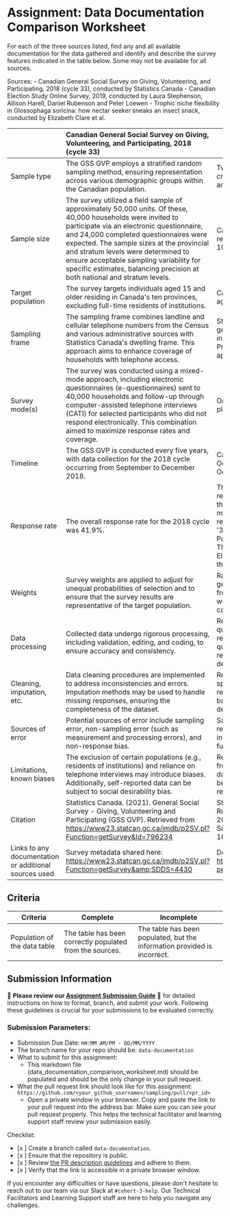 # Assignment: Data Documentation Comparison Worksheet

For each of the three sources listed, find any and all available documentation for the data gathered and identify and describe the survey features indicated in the table below. Some may not be available for all sources.

Sources: - Canadian General Social Survey on Giving, Volunteering, and Participating, 2018 (cycle 33), conducted by Statistics Canada - Canadian Election Study Online Survey, 2019, conducted by Laura Stephenson, Allison Harell, Daniel Rubenson and Peter Loewen - Trophic niche flexibility in Glossophaga soricina: how nectar seeker sneaks an insect snack, conducted by Elizabeth Clare et al.

|| Canadian General Social Survey on Giving, Volunteering, and Participating, 2018 (cycle 33) | Canadian Election Study Online Survey, 2019 | Trophic niche flexibility in Glossophaga soricina: how nectar seeker sneaks an insect snack |
|----------------|:--------------------|----------------|---------------------|
| Sample type|The GSS GVP employs a stratified random sampling method, ensuring representation across various demographic groups within the Canadian population.|Two-wave panel survey, with a rolling cross-section during the campaign period and a post-election recontact wave.|Convenience sampling (captive bats in a controlled environment and wild bats captured using mist nets).|
| Sample size|The survey utilized a field sample of approximately 50,000 units. Of these, 40,000 households were invited to participate via an electronic questionnaire, and 24,000 completed questionnaires were expected. The sample sizes at the provincial and stratum levels were determined to ensure acceptable sampling variability for specific estimates, balancing precision at both national and stratum levels.|Campaign Period Survey: 37,822 respondents and Post-Election Survey: 10,340 respondents.|112 Glossophaga soricina were captured, of which 38 fecal samples were analyzed.|
| Target population|The survey targets individuals aged 15 and older residing in Canada's ten provinces, excluding full-time residents of institutions.|Canadian citizens and permanent residents aged 18 or older.|Glossophaga soricina, a Neotropical bat species, primarily known for nectar feeding but also for insect consumption​.|
| Sampling frame|The sampling frame combines landline and cellular telephone numbers from the Census and various administrative sources with Statistics Canada's dwelling frame. This approach aims to enhance coverage of households with telephone access.|Stratified by region, with targets balanced on gender and age within each region. Regions include Atlantic Canada, Quebec, Ontario, Prairies, and British Columbia. Quotas applied for language balance within regions.|Captive bats housed at the University of Bristol and wild bats captured in the Area de Conservación de Guanacaste, Costa Rica​.|
| Survey mode(s)|The survey was conducted using a mixed-mode approach, including electronic questionnaires (e-questionnaires) sent to 40,000 households and follow-up through computer-assisted telephone interviews (CATI) for selected participants who did not respond electronically. This combination aimed to maximize response rates and coverage.|Online survey conducted via the Qualtrics platform.|	Combination of laboratory experiments, infrared video recording, sound recordings, and genetic analysis of fecal samples​.|
| Timeline|The GSS GVP is conducted every five years, with data collection for the 2018 cycle occurring from September to December 2018.|Campaign Period Survey: September 13 to October 21, 2019 and Post-Election Survey: October 24 to November 11, 2019.|7-week field survey from late May to early July 2009​.|
| Response rate|The overall response rate for the 2018 cycle was 41.9%.|The post-election survey aimed for a 50% recontact rate from the campaign period, but the documentation states this target was not met. Elsewhere, after cleaning the responses, documentation states that '33,905 Campaign Period Survey and 9544 Post-Election Survey responses remain'. This generally translates into the Post-Election Survey response rate being higher than 92.3% (although it is not reliable).|Not applicable; data collection depended on fecal pellet production during the holding period, which was variable​.|
| Weights| Survey weights are applied to adjust for unequal probabilities of selection and to ensure that the survey results are representative of the target population.|Raked weights created using province, gender, age group, and education level data from the 2016 Canadian census. Specific weight variables are provided for both campaign and post-election datasets.|Not reported.|
| Data processing|Collected data undergo rigorous processing, including validation, editing, and coding, to ensure accuracy and consistency.|Removal of duplicate responses and low-quality responses (e.g., inattentive respondents, speeders, straightliners, and quota breaches). Identification and resolution of duplicates through demographic and panel matching​.|Included DNA extraction and analysis, video synchronization for behavior classification, and echolocation acoustic modeling​.|
| Cleaning, imputation, etc.|Data cleaning procedures are implemented to address inconsistencies and errors. Imputation methods may be used to handle missing responses, ensuring the completeness of the dataset.|Removal of incomplete responses and speeders. Matching of post-election responses to campaign period responses based on panel IDs and limited demographics.|DNA sequences were aligned and edited; sequences were compared against reference databases for identification.|
| Sources of error|Potential sources of error include sampling error, non-sampling error (such as measurement and processing errors), and non-response bias.|Sampling limitations in underrepresented regions (e.g., territories), self-selection bias in online panel recruitment, and quota fulfillment challenges.|Potential bias due to incomplete reference databases for DNA identification; acoustic measurements might underestimate wild echolocation intensities.|
| Limitations, known biases|The exclusion of certain populations (e.g., residents of institutions) and reliance on telephone interviews may introduce biases. Additionally, self-reported data can be subject to social desirability bias.|Respondents from territories were excluded from sampling weights due to sparsity of data. Limited demographic matching between survey waves may lead to respondent misclassification.|Sampling limited to specific geographic regions; captive bats were native to insects as prey, possibly affecting behavior​.|
| Citation|Statistics Canada. (2021). General Social Survey - Giving, Volunteering and Participating (GSS GVP). Retrieved from https://www23.statcan.gc.ca/imdb/p2SV.pl?Function=getSurvey&Id=796234|Stephenson, Laura B., Allison Harell, Daniel Rubenson, and Peter John Loewen. The 2019 Canadian Election Study – Online Survey. [dataset]. DOI: 10.7910/DVN/DUS88V​|Clare, E. L., et al. (2013). "Trophic niche flexibility in Glossophaga soricina: how a nectar seeker sneaks an insect snack." Functional Ecology, 28, 632–641|
| Links to any documentation or additional sources used |Survey metadata shared here: https://www23.statcan.gc.ca/imdb/p2SV.pl?Function=getSurvey&amp;SDDS=4430|Downloaded PDFs on methodology from https://dataverse.harvard.edu/dataset.xhtml?persistentId=doi:10.7910/DVN/DUS88V|Additional PDF with lay summary from https://besjournals.onlinelibrary.wiley.com/action/downloadSupplement?doi=10.1111%2F1365-2435.12192&file=fec12192-sup-0001-LaySummary.pdf| 

## Criteria

|Criteria|Complete|Incomplete|
|--------|----|----|
|Population of the data table|The table has been correctly populated from the sources.|The table has been populated, but the information provided is incorrect.|

## Submission Information

🚨 **Please review our [Assignment Submission Guide](https://github.com/UofT-DSI/onboarding/blob/main/onboarding_documents/submissions.md)** 🚨 for detailed instructions on how to format, branch, and submit your work. Following these guidelines is crucial for your submissions to be evaluated correctly.

### Submission Parameters:
* Submission Due Date: `HH:MM AM/PM - DD/MM/YYYY`
* The branch name for your repo should be: `data-documentation`
* What to submit for this assignment:
     * This markdown file (data_documentation_comparison_worksheet.md) should be populated and should be the only change in your pull request.
* What the pull request link should look like for this assignment: `https://github.com/<your_github_username>/sampling/pull/<pr_id>`
     * Open a private window in your browser. Copy and paste the link to your pull request into the address bar. Make sure you can see your pull request properly. This helps the technical facilitator and learning support staff review your submission easily.

Checklist:
- [x ] Create a branch called `data-documentation`.
- [x ] Ensure that the repository is public.
- [x ] Review [the PR description guidelines](https://github.com/UofT-DSI/onboarding/blob/main/onboarding_documents/submissions.md#guidelines-for-pull-request-descriptions) and adhere to them.
- [x ] Verify that the link is accessible in a private browser window.

If you encounter any difficulties or have questions, please don't hesitate to reach out to our team via our Slack at `#cohort-3-help`. Our Technical Facilitators and Learning Support staff are here to help you navigate any challenges.
